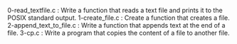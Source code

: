0-read_textfile.c : Write a function that reads a text file and prints it to the POSIX standard output.
1-create_file.c : Create a function that creates a file.
2-append_text_to_file.c : Write a function that appends text at the end of a file.
3-cp.c : Write a program that copies the content of a file to another file.
